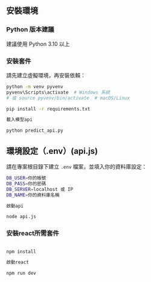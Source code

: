 ## 安裝環境

### Python 版本建議
建議使用 Python 3.10 以上

### 安裝套件

請先建立虛擬環境，再安裝依賴：

```bash
python -m venv pyvenv
pyvenv\Scripts\activate  # Windows 系統
# 或 source pyvenv/bin/activate  # macOS/Linux

pip install -r requirements.txt

載入模型api

python predict_api.py
```
## 環境設定（.env）(api.js)

請在專案根目錄下建立 `.env` 檔案，並填入你的資料庫設定：

```bash
DB_USER=你的帳號
DB_PASS=你的密碼
DB_SERVER=localhost 或 IP
DB_NAME=你的資料庫名稱

啟動api

node api.js
```
### 安裝react所需套件

```bash

npm install

啟動react

npm run dev